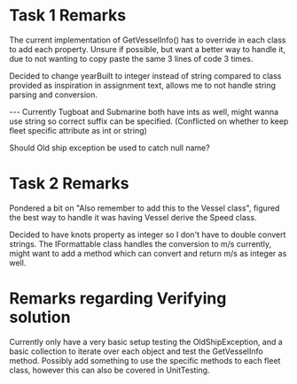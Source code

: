 # Task 1 Remarks
The current implementation of GetVesselInfo() has to override in each class to add each property. Unsure if possible, but want a better way to handle it,
due to not wanting to copy paste the same 3 lines of code 3 times. 

Decided to change yearBuilt to integer instead of string compared to class provided as inspiration in assignment text,
allows me to not handle string parsing and conversion.

--- Currently Tugboat and Submarine both have ints as well, might wanna use string so correct suffix can be specified.
(Conflicted on whether to keep fleet specific attribute as int or string) 

Should Old ship exception be used to catch null name?



# Task 2 Remarks
Pondered a bit on "Also remember to add this to the Vessel class", figured the best way to handle it was having Vessel derive the Speed class.

Decided to have knots property as integer so I don't have to double convert strings. The IFormattable class handles the conversion to m/s currently,
might want to add a method which can convert and return m/s as integer as well. 


# Remarks regarding Verifying solution
Currently only have a very basic setup testing the OldShipException, and a basic collection to iterate over each object and test the GetVesselInfo method. 
Possibly add something to use the specific methods to each fleet class, however this can also be covered in UnitTesting. 
